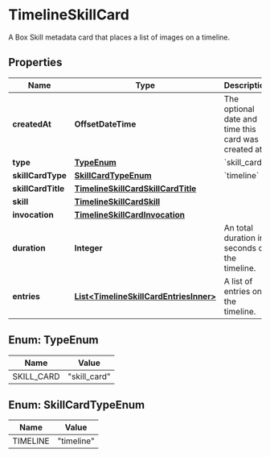 

# TimelineSkillCard

A Box Skill metadata card that places a list of images on a timeline.

## Properties

| Name | Type | Description | Notes |
|------------ | ------------- | ------------- | -------------|
|**createdAt** | **OffsetDateTime** | The optional date and time this card was created at. |  [optional] |
|**type** | [**TypeEnum**](#TypeEnum) | &#x60;skill_card&#x60; |  |
|**skillCardType** | [**SkillCardTypeEnum**](#SkillCardTypeEnum) | &#x60;timeline&#x60; |  |
|**skillCardTitle** | [**TimelineSkillCardSkillCardTitle**](TimelineSkillCardSkillCardTitle.md) |  |  [optional] |
|**skill** | [**TimelineSkillCardSkill**](TimelineSkillCardSkill.md) |  |  |
|**invocation** | [**TimelineSkillCardInvocation**](TimelineSkillCardInvocation.md) |  |  |
|**duration** | **Integer** | An total duration in seconds of the timeline. |  [optional] |
|**entries** | [**List&lt;TimelineSkillCardEntriesInner&gt;**](TimelineSkillCardEntriesInner.md) | A list of entries on the timeline. |  |



## Enum: TypeEnum

| Name | Value |
|---- | -----|
| SKILL_CARD | &quot;skill_card&quot; |



## Enum: SkillCardTypeEnum

| Name | Value |
|---- | -----|
| TIMELINE | &quot;timeline&quot; |



